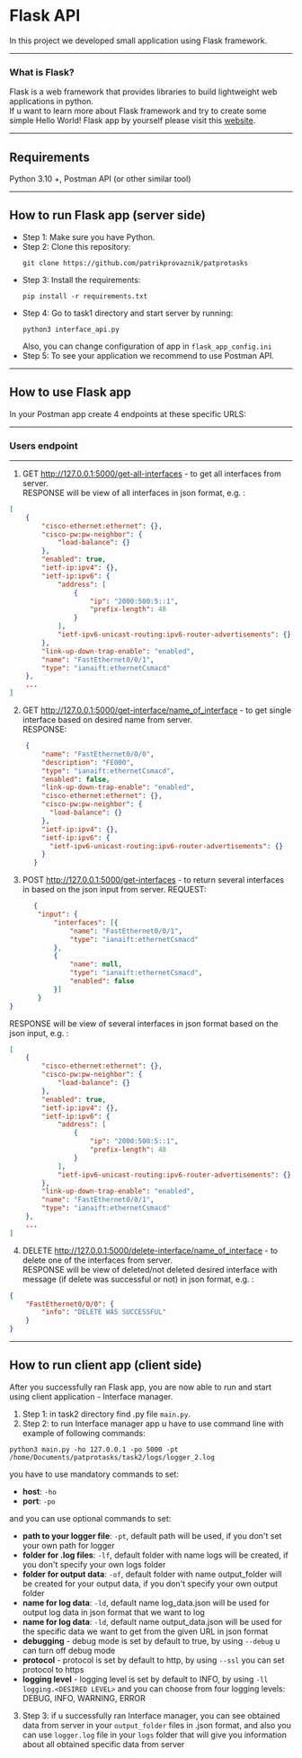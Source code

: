 # Flask API
In this project we developed small application using Flask framework.
___

### What is Flask?
Flask is a web framework that provides libraries to build lightweight web applications in python.  
If u want to learn more about Flask framework and try to create some simple Hello World! Flask app by yourself please
visit this [website](https://www.educative.io/answers/how-to-create-a-hello-world-app-using-python-flask).
___

## Requirements
Python 3.10 +, Postman API (or other similar tool)
___

## How to run Flask app (server side)
* Step 1: Make sure you have Python.
* Step 2: Clone this repository:
  ```commandline
  git clone https://github.com/patrikprovaznik/patprotasks
  ```
* Step 3: Install the requirements: 
  ```commandline
  pip install -r requirements.txt
  ```
* Step 4: Go to task1 directory and start server by running:
  ```commandline
  python3 interface_api.py
  ```
  Also, you can change configuration of app in `flask_app_config.ini`
* Step 5: To see your application we recommend to use Postman API.
___

## How to use Flask app
In your Postman app create 4 endpoints at these specific URLS:
***
### Users endpoint
***

1. GET <http://127.0.0.1:5000/get-all-interfaces> - to get all interfaces from server.  
RESPONSE will be view of all interfaces in json format, e.g. :
  ```json
  [
      {
          "cisco-ethernet:ethernet": {},
          "cisco-pw:pw-neighbor": {
              "load-balance": {}
          },
          "enabled": true,
          "ietf-ip:ipv4": {},
          "ietf-ip:ipv6": {
              "address": [
                  {
                      "ip": "2000:500:5::1",
                      "prefix-length": 48
                  }
              ],
              "ietf-ipv6-unicast-routing:ipv6-router-advertisements": {}
          },
          "link-up-down-trap-enable": "enabled",
          "name": "FastEthernet0/0/1",
          "type": "ianaift:ethernetCsmacd"
      },
      ...
  ]
  ```
2. GET <http://127.0.0.1:5000/get-interface/name_of_interface> - to get single interface based on desired name from server.  
RESPONSE:
  ```json
      {
          "name": "FastEthernet0/0/0",
          "description": "FE000",
          "type": "ianaift:ethernetCsmacd",
          "enabled": false,
          "link-up-down-trap-enable": "enabled",
          "cisco-ethernet:ethernet": {},
          "cisco-pw:pw-neighbor": {
            "load-balance": {}
          },
          "ietf-ip:ipv4": {},
          "ietf-ip:ipv6": {
            "ietf-ipv6-unicast-routing:ipv6-router-advertisements": {}
          }
        }
  ```

3. POST <http://127.0.0.1:5000/get-interfaces> - to return several interfaces in based on the json input from server. 
REQUEST:
  ```json
        {
         "input": {
             "interfaces": [{
                 "name": "FastEthernet0/0/1",
                 "type": "ianaift:ethernetCsmacd"
             },
             {
                 "name": null,
                 "type": "ianaift:ethernetCsmacd",
                 "enabled": false
             }]
         }
  }
  ```
RESPONSE will be view of several interfaces in json format based on the json input, e.g. :
  ```json
  [
      {
          "cisco-ethernet:ethernet": {},
          "cisco-pw:pw-neighbor": {
              "load-balance": {}
          },
          "enabled": true,
          "ietf-ip:ipv4": {},
          "ietf-ip:ipv6": {
              "address": [
                  {
                      "ip": "2000:500:5::1",
                      "prefix-length": 48
                  }
              ],
              "ietf-ipv6-unicast-routing:ipv6-router-advertisements": {}
          },
          "link-up-down-trap-enable": "enabled",
          "name": "FastEthernet0/0/1",
          "type": "ianaift:ethernetCsmacd"
      },
      ...
  ]
  ```

4. DELETE <http://127.0.0.1:5000/delete-interface/name_of_interface> - to delete one of the interfaces from server.  
RESPONSE will be view of deleted/not deleted desired interface with message (if delete was successful or not) in json 
format, e.g. :
  ```json
  {
      "FastEthernet0/0/0": {
          "info": "DELETE WAS SUCCESSFUL"
      }
  }
  ```

---
## How to run client app (client side)
After you successfully ran Flask app, you are now able to run and start using client application - Interface manager.  
1. Step 1: in task2 directory find .py file `main.py`.
2. Step 2: to run Interface manager app u have to use command line with example of following commands:
  ```commandline
  python3 main.py -ho 127.0.0.1 -po 5000 -pt /home/Documents/patprotasks/task2/logs/logger_2.log
  ```
you have to use mandatory commands to set: 
* **host**: `-ho`
* **port**: `-po`

and you can use optional commands to set:
* **path to your logger file**: `-pt`, default path will be used, if you don't set your own path for logger
* **folder for .log files**: `-lf`, default folder with name logs will be created, if you don't specify your own 
logs folder
* **folder for output data**: `-of`, default folder with name output_folder will be created for your output data, 
if you don't specify your own output folder
* **name for log data**: `-ld`, default name log_data.json will be used for output log data in json format 
that we want to log
* **name for log data**: `-ld`, default name output_data.json will be used for the specific data we want to get 
from the given URL in json format
* **debugging** - debug mode is set by default to true, by using `--debug` u can turn off debug mode 
* **protocol** - protocol is set by default to http, by using `--ssl` you can set protocol to https
* **logging level** - logging level is set by default to INFO, by using `-ll logging.<DESIRED LEVEL>` and you can choose 
from four logging levels: DEBUG, INFO, WARNING, ERROR
3. Step 3: if u successfully ran Interface manager, you can see obtained data from server in your `output_folder` files 
in .json format, and also you can use `logger.log` file in your `logs` folder that will give you information about 
all obtained specific data from server

